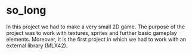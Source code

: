 # so_long

In this project we had to make a very small 2D game. The purpose of the project was to work with textures, sprites and further basic gameplay elements. Moreover, it is the first project in which we had to work with an external library (MLX42).
